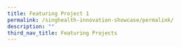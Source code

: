 ```yaml
---
title: Featuring Project 1
permalink: /singhealth-innovation-showcase/permalink/
description: ""
third_nav_title: Featuring Projects
---
```

